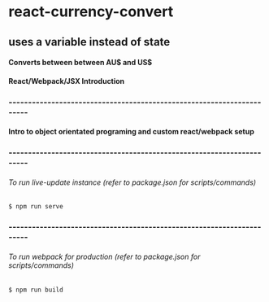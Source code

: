 # react-currency-convert
## uses a variable instead of state
#### Converts between between AU$ and US$
#### React/Webpack/JSX Introduction
### ----------------------------------------------------------------------
#### Intro to object orientated programing and custom react/webpack setup
### ----------------------------------------------------------------------
######  To run live-update instance (refer to package.json for scripts/commands)
```shell
$ npm run serve
```
### ----------------------------------------------------------------------
######  To run webpack for production (refer to package.json for scripts/commands)
```shell
$ npm run build
```
